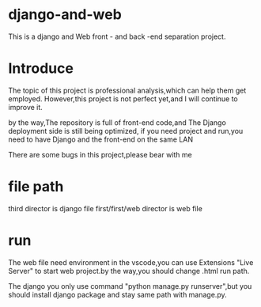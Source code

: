 # django-and-web
This is a django and Web front - and back -end separation project.

# Introduce
The topic of this project  is  professional analysis,which  can  help  them get employed.
However,this project is not perfect yet,and I  will continue to  improve  it.

by the way,The repository is full of front-end code,and The Django deployment side is still being optimized,
if you need project and run,you need to have Django and the front-end on the same LAN

There are some bugs in this project,please bear with me

# file path
third director is django file
first/first/web director is web file

# run
The web file need environment in the vscode,you can use Extensions "Live Server" to start web project.by the way,you should change .html run path.

The django you only use command "python manage.py runserver",but you should install django package and stay same path with manage.py.
